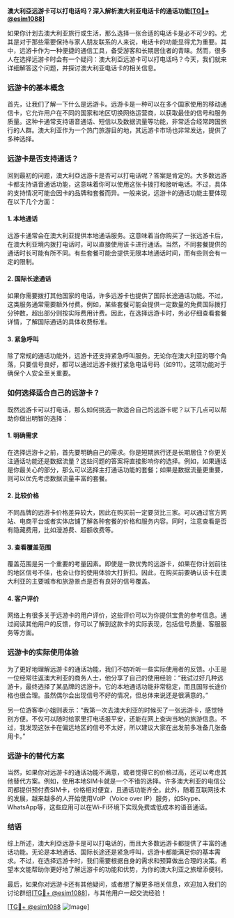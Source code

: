 **澳大利亞远游卡可以打电话吗？深入解析澳大利亚电话卡的通话功能[[TG💪+ @esim1088](https://t.me/s/esim1088)]**

如果你计划去澳大利亚旅行或生活，那么选择一张合适的电话卡是必不可少的。尤其是对于那些需要保持与家人朋友联系的人来说，电话卡的功能显得尤为重要。其中，远游卡作为一种便捷的通信工具，备受游客和长期居住者的青睐。然而，很多人在选择远游卡时会有一个疑问：澳大利亞远游卡可以打电话吗？今天，我们就来详细解答这个问题，并探讨澳大利亚电话卡的相关信息。

### 远游卡的基本概念

首先，让我们了解一下什么是远游卡。远游卡是一种可以在多个国家使用的移动通信卡，它允许用户在不同的国家和地区切换网络运营商，以获取最佳的信号和服务质量。这种卡通常支持语音通话、短信以及数据流量等功能，非常适合经常跨国旅行的人群。澳大利亚作为一个热门旅游目的地，其远游卡市场也非常发达，提供了多种选择。

### 远游卡是否支持通话？

回到最初的问题，澳大利亞远游卡是否可以打电话呢？答案是肯定的。大多数远游卡都支持语音通话功能，这意味着你可以使用这张卡拨打和接听电话。不过，具体的支持情况可能会因卡的品牌和套餐而异。一般来说，远游卡的通话功能主要体现在以下几个方面：

#### 1. **本地通话**
   远游卡通常会在澳大利亚提供本地通话服务。这意味着当你购买了一张远游卡后，在澳大利亚境内拨打电话时，可以直接使用该卡进行通话。当然，不同套餐提供的通话时长可能有所不同。有些套餐可能会提供无限本地通话时间，而有些则会有一定的限制。

#### 2. **国际长途通话**
   如果你需要拨打其他国家的电话，许多远游卡也提供了国际长途通话功能。不过，这类服务通常需要额外付费。例如，某些套餐可能会提供一定数量的免费国际拨打分钟数，超出部分则按实际费用计费。因此，在选择远游卡时，务必仔细查看套餐详情，了解国际通话的具体收费标准。

#### 3. **紧急呼叫**
   除了常规的通话功能外，远游卡还支持紧急呼叫服务。无论你在澳大利亚的哪个角落，只要信号良好，都可以通过远游卡拨打紧急电话号码（如911）。这项功能对于确保个人安全至关重要。

### 如何选择适合自己的远游卡？

既然远游卡可以打电话，那么如何挑选一款适合自己的远游卡呢？以下几点可以帮助你做出明智的选择：

#### 1. **明确需求**
   在选择远游卡之前，首先要明确自己的需求。你是短期旅行还是长期居住？你更关注通话功能还是数据流量？这些问题的答案将直接影响你的选择。例如，如果通话是你最关心的部分，那么可以选择主打通话功能的套餐；如果是数据流量更重要，则可以优先考虑数据流量丰富的套餐。

#### 2. **比较价格**
   不同品牌的远游卡价格差异较大，因此在购买前一定要货比三家。可以通过官方网站、电商平台或者实体店铺了解各种套餐的价格和服务内容。同时，注意查看是否有隐藏费用，比如漫游费、超额收费等。

#### 3. **查看覆盖范围**
   覆盖范围是另一个重要的考量因素。即使是一款优秀的远游卡，如果在你计划前往的地区信号不佳，也会让你的使用体验大打折扣。因此，在购买前要确认该卡在澳大利亚的主要城市和旅游景点是否有良好的信号覆盖。

#### 4. **客户评价**
   网络上有很多关于远游卡的用户评价，这些评价可以为你提供宝贵的参考信息。通过阅读其他用户的反馈，你可以了解到这款卡的实际表现，包括信号质量、客服服务等方面。

### 远游卡的实际使用体验

为了更好地理解远游卡的通话功能，我们不妨听听一些实际使用者的反馈。小王是一位经常往返澳大利亚的商务人士，他分享了自己的使用经验：“我试过好几种远游卡，最终选择了某品牌的远游卡。它的本地通话功能非常稳定，而且国际长途价格也很合理。虽然偶尔会出现信号不好的情况，但总体来说还是很满意的。”

另一位游客李小姐则表示：“我第一次去澳大利亚的时候买了一张远游卡，感觉特别方便。不仅可以随时给家里打电话报平安，还能在网上查询当地的旅游信息。不过，我发现这张卡在偏远地区的信号不太好，所以建议大家在出发前多准备几张备用卡。”

### 远游卡的替代方案

当然，如果你对远游卡的通话功能不满意，或者觉得它的价格过高，还可以考虑其他替代方案。例如，使用本地SIM卡就是一个不错的选择。许多澳大利亚的电信公司都提供预付费SIM卡，价格相对便宜，且通话功能齐全。此外，随着互联网技术的发展，越来越多的人开始使用VoIP（Voice over IP）服务，如Skype、WhatsApp等，这些应用可以在Wi-Fi环境下实现免费或低成本的语音通话。

### 结语

综上所述，澳大利亞远游卡是可以打电话的，而且大多数远游卡都提供了丰富的通话功能。无论是本地通话、国际长途还是紧急呼叫，远游卡都能满足你的基本需求。不过，在选择远游卡时，我们需要根据自身的需求和预算做出合理的决策。希望本文能帮助你更好地了解远游卡的功能和优势，为你的澳大利亚之旅增添便利。

最后，如果你对远游卡还有其他疑问，或者想了解更多相关信息，欢迎加入我们的讨论群组[[TG💪+ @esim1088](https://t.me/s/esim1088)]，与其他用户一起交流经验！ 

[[TG💪+ @esim1088](https://t.me/s/esim1088) ![Image](https://i.postimg.cc/4NQfJmqS/Snipaste-2025-05-13-00-14-12.png)]